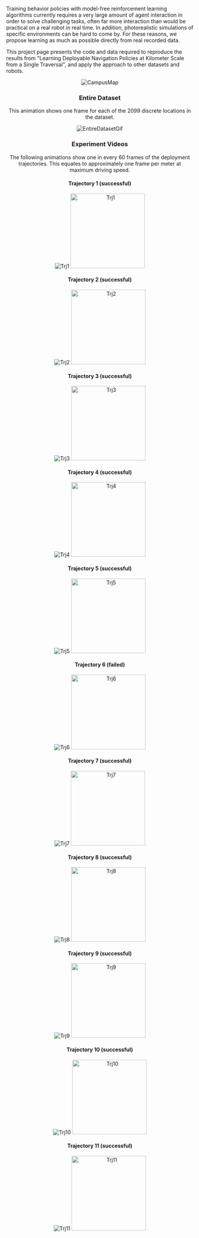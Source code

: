 Training behavior policies with model-free reinforcement learning algorithms currently requires a very large amount of agent interaction in order to solve challenging tasks, often far more interaction than would be practical on a real robot in real time. In addition, photorealistic simulations of specific environments can be hard to come by. For these reasons, we propose learning as much as possible directly from real recorded data.

This project page presents the code and data required to reproduce the results from "Learning Deployable Navigation Policies at Kilometer Scale from a Single Traversal", and apply the approach to other datasets and robots.




<center>




<img src="plots/campus_map_graph_cropped_robot_buildings_inset.png" alt="CampusMap"/>




<h3>Entire Dataset</h3>

This animation shows one frame for each of the 2099 discrete locations in the dataset.

<img src="gifs/dataset.gif" alt="EntireDatasetGif"/>





<h3>Experiment Videos</h3>

The following animations show one in every 60 frames of the deployment trajectories. This equates to approximately one frame per meter at maximum driving speed.

<h4>Trajectory 1 (successful)</h4>
<img src="gifs/bag1.gif" alt="Trj1"/>

<img src="plots/trajectory_0.png" alt="Trj1" width=200px/>



<h4>Trajectory 2 (successful)</h4>
<img src="gifs/bag2.gif" alt="Trj2"/>

<img src="plots/trajectory_1.png" alt="Trj2" width=200px/>



<h4>Trajectory 3 (successful)</h4>
<img src="gifs/bag3.gif" alt="Trj3"/>

<img src="plots/trajectory_2.png" alt="Trj3" width=200px/>



<h4>Trajectory 4 (successful)</h4>
<img src="gifs/bag4.gif" alt="Trj4"/>

<img src="plots/trajectory_3.png" alt="Trj4" width=200px/>



<h4>Trajectory 5 (successful)</h4>
<img src="gifs/bag5.gif" alt="Trj5"/>

<img src="plots/trajectory_4.png" alt="Trj5" width=200px/>



<h4>Trajectory 6 (failed)</h4>
<img src="gifs/bag6.gif" alt="Trj6"/>

<img src="plots/trajectory_5.png" alt="Trj6" width=200px/>



<h4>Trajectory 7 (successful)</h4>
<img src="gifs/bag8.gif" alt="Trj7"/>

<img src="plots/trajectory_6.png" alt="Trj7" width=200px/>



<h4>Trajectory 8 (successful)</h4>
<img src="gifs/bag9.gif" alt="Trj8"/>

<img src="plots/trajectory_7.png" alt="Trj8" width=200px/>



<h4>Trajectory 9 (successful)</h4>
<img src="gifs/bagA.gif" alt="Trj9"/>

<img src="plots/trajectory_8.png" alt="Trj9" width=200px/>



<h4>Trajectory 10 (successful)</h4>
<img src="gifs/bagD.gif" alt="Trj10"/>

<img src="plots/trajectory_9.png" alt="Trj10" width=200px/>



<h4>Trajectory 11 (successful)</h4>
<img src="gifs/bagF.gif" alt="Trj11"/>

<img src="plots/trajectory_10.png" alt="Trj11" width=200px/>




<center>

